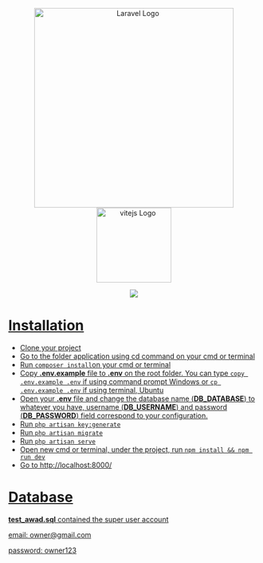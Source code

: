<p align="center"><a href="https://laravel.com" target="_blank"><img src="https://raw.githubusercontent.com/laravel/art/master/logo-lockup/5%20SVG/2%20CMYK/1%20Full%20Color/laravel-logolockup-cmyk-red.svg" width="400" alt="Laravel Logo"></a><a href="https://vitejs.dev/" target="_blank"><img src="https://camo.githubusercontent.com/61e102d7c605ff91efedb9d7e47c1c4a07cef59d3e1da202fd74f4772122ca4e/68747470733a2f2f766974656a732e6465762f6c6f676f2e737667" width="150" alt="vitejs Logo"></p>

<p align="center"><img src="https://static.wikia.nocookie.net/logopedia/images/c/cc/Monster-hunter-world-logo.png/revision/latest?cb=20210925181115"></p>

<h1>Installation</h1>
<ul>
<li>Clone your project</li>
<li>Go to the folder application using cd command on your cmd or terminal</li>
<li>Run <code>composer install</code>on your cmd or terminal</li>
<li>Copy <b>.env.example</b> file to <b>.env</b> on the root folder. You can type <code>copy .env.example .env</code> if using command prompt Windows or <code>cp .env.example .env</code> if using terminal, Ubuntu</li>
<li>Open your <b>.env</b> file and change the database name (<b>DB_DATABASE</b>) to whatever you have, username (<b>DB_USERNAME</b>) and password (<b>DB_PASSWORD</b>) field correspond to your configuration.</li>
<li>Run <code>php artisan key:generate</code></li>
<li>Run <code>php artisan migrate</code></li>
<li>Run <code>php artisan serve</code></li>
<li>Open new cmd or terminal, under the project, run <code>npm install && npm run dev</code></li>
<li>Go to http://localhost:8000/</li>
</ul>

<h1>Database</h1>
<p><b>test_awad.sql</b> contained the super user account</p>
<p>email: owner@gmail.com</p>
<p>password: owner123</p>


